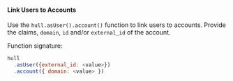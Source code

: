 #### Link Users to Accounts

Use the `hull.asUser().account()` function to link users to accounts. Provide the claims, `domain`, `id` and/or `external_id` of the account.

Function signature:

```javascript
hull
  .asUser({external_id: <value>})
  .account({ domain: <value> })
```
